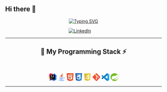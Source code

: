 ## Hi there 👋

<p align="center">
  <!-- Typing SVG by DenverCoder1 - https://github.com/DenverCoder1/readme-typing-svg -->
    <a href="https://git.io/typing-svg"><img src="https://readme-typing-svg.demolab.com?font=Fira+Code&size=22&duration=4800&pause=940&color=7950F2&width=435&lines=Backend+Developer+%E2%80%93+Logic+Creator;1%2B+years+of+experience;Welcome+to+my+GitHub!" alt="Typing SVG" /></a>
</p>

<!-- Social icons section -->
<p align="center">
  <a href="https://www.linkedin.com/in/javier-del-cerro-de-nava-395409307/"><img width="46px" alt="LinkedIn" title="LinkedIn" src="https://img.icons8.com/?size=100&id=IuI5Yd3J3qcC&format=png&color=7950F2"/></a>
  &#8287;&#8287;&#8287;&#8287;&#8287;
</p>

<hr>
<h2 align="center"> 🚀 My Programming Stack ⚡</h2>
<br>
<p align="center">
  <code><img title="IntelliJ" height="25" src="images/logo_intellij.png"></code>
  <code><img title="Java" height="25" src="images/logo_java.png"></code>
  <code><img title="HTML5" height="25" src="images/logo_html.png"></code>
  <code><img title="CSS3" height="25" src="images/logo_css.png"></code>
  <code><img title="JavaScript" height="25" src="images/logo_javascript.png"></code>
  <code><img title="Git" height="25" src="images/logo_git.png"></code>
  <code><img title="Visual Studio Code" height="25" src="images/logo_visual_studio_code.png"></code>
  <code><img title="Spring" height="25" src="images/logo_spring.png"></code>
</p>
<hr>
